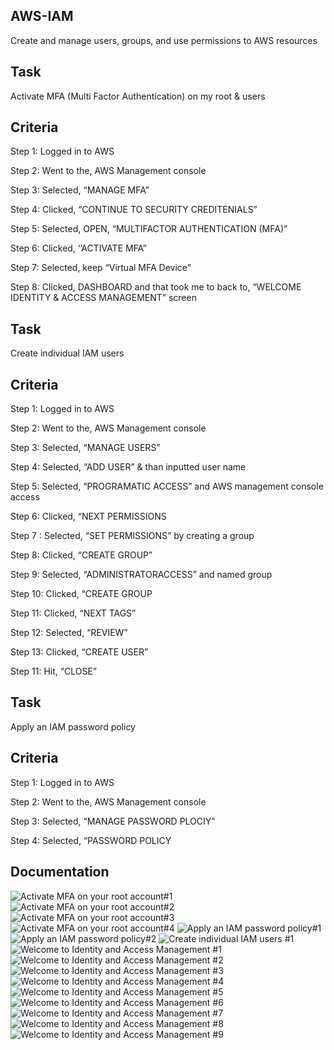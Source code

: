 ## AWS-IAM
Create and manage users, groups, and use permissions to AWS resources 

## Task
Activate MFA (Multi Factor Authentication) on my root & users

## Criteria
Step 1: Logged in to AWS 

Step 2: Went to the, AWS Management console

Step 3: Selected, “MANAGE MFA”

Step 4: Clicked, “CONTINUE TO SECURITY CREDITENIALS”

Step 5: Selected, OPEN, “MULTIFACTOR AUTHENTICATION (MFA)”

Step 6: Clicked, ‘’ACTIVATE MFA”

Step 7: Selected, keep “Virtual MFA Device”

Step 8: Clicked, DASHBOARD and that took me to back to, “WELCOME IDENTITY & ACCESS MANAGEMENT” screen

## Task
Create individual IAM users

## Criteria
Step 1: Logged in to AWS 

Step 2: Went to the, AWS Management console

Step 3: Selected, “MANAGE USERS”

Step 4: Selected, “ADD USER” & than inputted user name

Step 5: Selected, “PROGRAMATIC ACCESS” and AWS management console access

Step 6: Clicked, “NEXT PERMISSIONS

Step 7 : Selected, “SET PERMISSIONS” by creating a group

Step 8: Clicked, “CREATE GROUP”

Step 9: Selected, “ADMINISTRATORACCESS” and named group

Step 10: Clicked, “CREATE GROUP

Step 11: Clicked, “NEXT TAGS”

Step 12: Selected, “REVIEW”

Step 13: Clicked, “CREATE USER”

Step 11: Hit, “CLOSE”

## Task
Apply an IAM password policy

## Criteria
Step 1: Logged in to AWS 

Step 2: Went to the, AWS Management console

Step 3: Selected, “MANAGE PASSWORD PLOCIY”

Step 4: Selected, “PASSWORD POLICY


## Documentation

![Activate MFA on your root account#1](https://user-images.githubusercontent.com/28675258/67623425-2ae0cd00-f7f3-11e9-8dc4-8843e6e828ea.PNG)
![Activate MFA on your root account#2](https://user-images.githubusercontent.com/28675258/67623426-2ae0cd00-f7f3-11e9-9b52-877dc6760d7a.PNG)
![Activate MFA on your root account#3](https://user-images.githubusercontent.com/28675258/67623427-2ae0cd00-f7f3-11e9-8284-6b25850d44c8.PNG)
![Activate MFA on your root account#4](https://user-images.githubusercontent.com/28675258/67623428-2ae0cd00-f7f3-11e9-8704-de489b83c3a1.PNG)
![Apply an IAM password policy#1](https://user-images.githubusercontent.com/28675258/67623429-2ae0cd00-f7f3-11e9-9af8-d7705e669fe7.PNG)
![Apply an IAM password policy#2](https://user-images.githubusercontent.com/28675258/67623430-2b796380-f7f3-11e9-8eb4-e5049f2d64eb.PNG)
![Create individual IAM users #1](https://user-images.githubusercontent.com/28675258/67623431-2b796380-f7f3-11e9-840d-c9004ae03ddd.PNG)
![Welcome to Identity and Access Management #1](https://user-images.githubusercontent.com/28675258/67623432-2b796380-f7f3-11e9-9109-1dd43b54afc7.PNG)
![Welcome to Identity and Access Management #2](https://user-images.githubusercontent.com/28675258/67623434-2b796380-f7f3-11e9-8798-7b683ef0130b.PNG)
![Welcome to Identity and Access Management #3](https://user-images.githubusercontent.com/28675258/67623435-2b796380-f7f3-11e9-8110-d2c9a5945bbd.PNG)
![Welcome to Identity and Access Management #4](https://user-images.githubusercontent.com/28675258/67623436-2b796380-f7f3-11e9-92b9-6373cfd4f472.PNG)
![Welcome to Identity and Access Management #5](https://user-images.githubusercontent.com/28675258/67623437-2b796380-f7f3-11e9-874c-c0c79652c763.PNG)
![Welcome to Identity and Access Management #6](https://user-images.githubusercontent.com/28675258/67623438-2b796380-f7f3-11e9-9bef-8c90fac41e96.PNG)
![Welcome to Identity and Access Management #7](https://user-images.githubusercontent.com/28675258/67623439-2c11fa00-f7f3-11e9-8139-28005eb6d37d.PNG)
![Welcome to Identity and Access Management #8](https://user-images.githubusercontent.com/28675258/67623440-2c11fa00-f7f3-11e9-989b-a93e8bb2913f.PNG)
![Welcome to Identity and Access Management #9](https://user-images.githubusercontent.com/28675258/67623441-2c11fa00-f7f3-11e9-9bb6-d18f5e3b0789.PNG)
